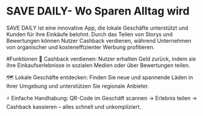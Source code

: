# SAVE DAILY- Wo Sparen Alltag wird
SAVE DAILY ist eine innovative App, die lokale Geschäfte unterstützt und Kunden für ihre Einkäufe belohnt. Durch das Teilen von Storys und Bewertungen können Nutzer Cashback verdienen, während Unternehmen von organischer und kosteneffizienter Werbung profitieren.

#Funktionen
💸 Cashback verdienen:
Nutzer erhalten Geld zurück, indem sie ihre Einkaufserlebnisse in sozialen Medien oder über Bewertungen teilen.

🗺️ Lokale Geschäfte entdecken:
Finden Sie neue und spannende Läden in Ihrer Umgebung und unterstützen Sie regionale Anbieter.

⚡ Einfache Handhabung:
QR-Code im Geschäft scannen → Erlebnis teilen → Cashback kassieren – alles schnell und unkompliziert.
